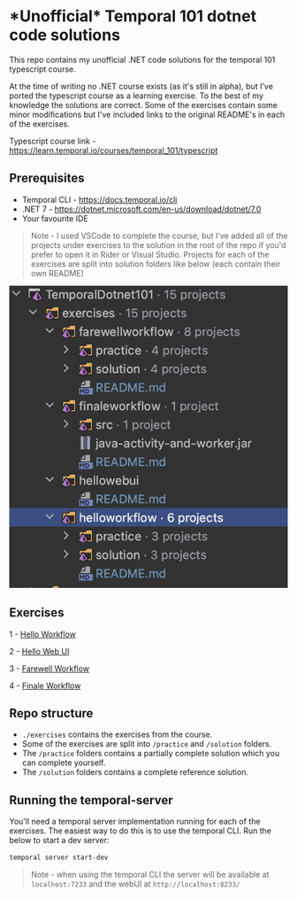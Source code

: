 # \*Unofficial\* Temporal 101 dotnet code solutions

This repo contains my unofficial .NET code solutions for the temporal 101 typescript course.

At the time of writing no .NET course exists (as it's still in alpha), but I've ported the typescript course as a learning exercise. To the best of my knowledge the solutions are correct. Some of the exercises contain some minor modifications but I've included links to the original README's in each of the exercises.

Typescript course link - https://learn.temporal.io/courses/temporal_101/typescript

## Prerequisites

- Temporal CLI - https://docs.temporal.io/cli
- .NET 7 - https://dotnet.microsoft.com/en-us/download/dotnet/7.0
- Your favourite IDE

> Note - I used VSCode to complete the course, but I've added all of the projects under exercises to the solution in the root of the repo if you'd prefer to open it in Rider or Visual Studio. Projects for each of the exercises are split into solution folders like below (each contain their own README)

![solution structure](./docs/solution-structure.png)

## Exercises

1 - [Hello Workflow](exercises/helloworkflow/README.md)

2 - [Hello Web UI](exercises/hellowebui/README.md)

3 - [Farewell Workflow](exercises/farewellworkflow/README.md)

4 - [Finale Workflow](exercises/finaleworkflow/README.md)

## Repo structure

- `./exercises` contains the exercises from the course.
- Some of the exercises are split into `/practice` and `/solution` folders.
- The `/practice` folders contains a partially complete solution which you can complete yourself.
- The `/solution` folders contains a complete reference solution.

## Running the temporal-server

You'll need a temporal server implementation running for each of the exercises. The easiest way to do this is to use the temporal CLI. Run the below to start a dev server:

```sh
temporal server start-dev
```

> Note - when using the temporal CLI the server will be available at `localhost:7233` and the webUI at `http://localhost:8233/`
